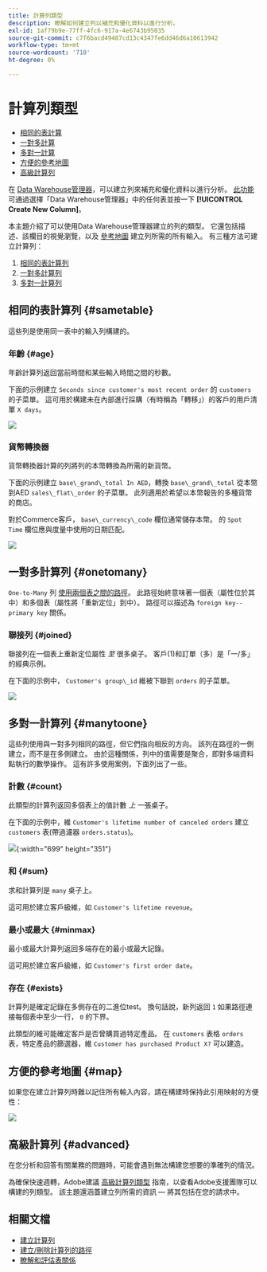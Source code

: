 ```yaml
---
title: 計算列類型
description: 瞭解如何建立列以補充和優化資料以進行分析。
exl-id: 1af79b9e-77ff-4fc6-917a-4e6743b95035
source-git-commit: c7f6bacd49487cd13c4347fe6dd46d6a10613942
workflow-type: tm+mt
source-wordcount: '710'
ht-degree: 0%

---
```


# 計算列類型

* [相同的表計算](#sametable)
* [一對多計算](#onetomany)
* [多對一計算](#manytoone)
* [方便的參考地圖](#map)
* [高級計算列](#advanced)

在 [Data Warehouse管理器](../data-warehouse-mgr/tour-dwm.md)，可以建立列來補充和優化資料以進行分析。 [此功能](../data-warehouse-mgr/creating-calculated-columns.md) 可通過選擇「Data Warehouse管理器」中的任何表並按一下 **[!UICONTROL Create New Column]**。

本主題介紹了可以使用Data Warehouse管理器建立的列的類型。 它還包括描述、該欄目的視覺瀏覽，以及 [參考地圖](#map) 建立列所需的所有輸入。 有三種方法可建立計算列：

1. [相同的表計算列](#sametable)
1. [一對多計算列](#onetomany)
1. [多對一計算列](#manytoone)

## 相同的表計算列 {#sametable}

這些列是使用同一表中的輸入列構建的。

### 年齡 {#age}

年齡計算列返回當前時間和某些輸入時間之間的秒數。

下面的示例建立 `Seconds since customer's most recent order` 的 `customers` 的子菜單。 這可用於構建未在內部進行採購（有時稱為「轉移」）的客戶的用戶清單 `X days`。

![](../../assets/age.gif)

### 貨幣轉換器

貨幣轉換器計算的列將列的本幣轉換為所需的新貨幣。

下面的示例建立 `base\_grand\_total In AED`，轉換 `base\_grand\_total` 從本幣到AED `sales\_flat\_order` 的子菜單。 此列適用於希望以本幣報告的多種貨幣的商店。

對於Commerce客戶， `base\_currency\_code` 欄位通常儲存本幣。 的 `Spot Time` 欄位應與度量中使用的日期匹配。

![](../../assets/currency_converter.png)

## 一對多計算列 {#onetomany}

`One-to-Many` 列 [使用兩個表之間的路徑](../../data-analyst/data-warehouse-mgr/create-paths-calc-columns.md)。 此路徑始終意味著一個表（屬性位於其中）和多個表（屬性將「重新定位」到中）。 路徑可以描述為 `foreign key--primary key` 關係。

### 聯接列 {#joined}

聯接列在一個表上重新定位屬性 *至* 很多桌子。 客戶(1)和訂單（多）是「一/多」的經典示例。

在下面的示例中， `Customer's group\_id` 維被下聯到 `orders` 的子菜單。

![](../../assets/joined_column.gif)

## 多對一計算列 {#manytoone}

這些列使用與一對多列相同的路徑，但它們指向相反的方向。 該列在路徑的一側建立，而不是在多側建立。 由於這種關係，列中的值需要是聚合，即對多端資料點執行的數學操作。 這有許多使用案例，下面列出了一些。

### 計數 {#count}

此類型的計算列返回多個表上的值計數 *上* 一張桌子。

在下面的示例中，維 `Customer's lifetime number of canceled orders` 建立 `customers` 表(帶過濾器 `orders.status`)。

![](../../assets/many_to_one.gif){:width=&quot;699&quot; height=&quot;351&quot;}

### 和 {#sum}

求和計算列是 `many` 桌子上。

這可用於建立客戶級維，如 `Customer's lifetime revenue`。

### 最小或最大 {#minmax}

最小或最大計算列返回多端存在的最小或最大記錄。

這可用於建立客戶級維，如 `Customer's first order date`。

### 存在 {#exists}

計算列是確定記錄在多側存在的二進位test。 換句話說，新列返回 `1` 如果路徑連接每個表中至少一行， `0` 的下界。

此類型的維可能確定客戶是否曾購買過特定產品。 在 `customers` 表格 `orders` 表，特定產品的篩選器，維 `Customer has purchased Product X?` 可以建造。

## 方便的參考地圖 {#map}

如果您在建立計算列時難以記住所有輸入內容，請在構建時保持此引用映射的方便性：

![](../../assets/merged_reference_map.png)

## 高級計算列 {#advanced}

在您分析和回答有關業務的問題時，可能會遇到無法構建您想要的準確列的情況。

為確保快速週轉，Adobe建議 [高級計算列類型](../../data-analyst/data-warehouse-mgr/adv-calc-columns.md) 指南，以查看Adobe支援團隊可以構建的列類型。 該主題還涵蓋建立列所需的資訊 — 將其包括在您的請求中。

## 相關文檔

* [建立計算列](../../data-analyst/data-warehouse-mgr/creating-calculated-columns.md)
* [建立/刪除計算列的路徑](../../data-analyst/data-warehouse-mgr/create-paths-calc-columns.md)
* [瞭解和評估表關係](../../data-analyst/data-warehouse-mgr/table-relationships.md)
